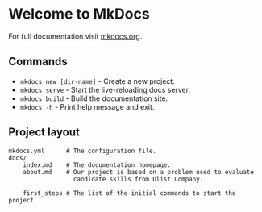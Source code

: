 # Welcome to MkDocs

For full documentation visit [mkdocs.org](https://www.mkdocs.org).

## Commands

* `mkdocs new [dir-name]` - Create a new project.
* `mkdocs serve` - Start the live-reloading docs server.
* `mkdocs build` - Build the documentation site.
* `mkdocs -h` - Print help message and exit.

## Project layout

    mkdocs.yml      # The configuration file.
    docs/
        index.md    # The documentation homepage.
        about.md    # Our project is based on a problem used to evaluate
                      candidate skills from Olist Company.
        
        first_steps # The list of the initial commands to start the project
